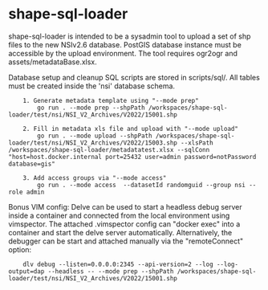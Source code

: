 # shape-sql-loader

shape-sql-loader is intended to be a sysadmin tool to upload a set of shp files
to the new NSIv2.6 database. PostGIS database instance must be accessible by the
upload environment. The tool requires ogr2ogr and assets/metadataBase.xlsx.

Database setup and cleanup SQL scripts are stored in scripts/sql/. All tables
must be created inside the 'nsi' database schema.

```golang
    1. Generate metadata template using "--mode prep"
        go run . --mode prep --shpPath /workspaces/shape-sql-loader/test/nsi/NSI_V2_Archives/V2022/15001.shp

    2. Fill in metadata xls file and upload with "--mode upload"
        go run . --mode upload --shpPath /workspaces/shape-sql-loader/test/nsi/NSI_V2_Archives/V2022/15003.shp --xlsPath /workspaces/shape-sql-loader/metadatatest.xlsx --sqlConn "host=host.docker.internal port=25432 user=admin password=notPassword database=gis"

    3. Add access groups via "--mode access"
        go run . --mode access  --datasetId randomguid --group nsi --role admin
```

Bonus VIM config: Delve can be used to start a headless debug server inside a
container and connected from the local environment using vimspector. The
attached .vimspector config can "docker exec" into a container and start the
delve server automatically. Alternatively, the debugger can be start and
attached manually via the "remoteConnect" option:

```
    dlv debug --listen=0.0.0.0:2345 --api-version=2 --log --log-output=dap --headless -- --mode prep --shpPath /workspaces/shape-sql-loader/test/nsi/NSI_V2_Archives/V2022/15001.shp
```
